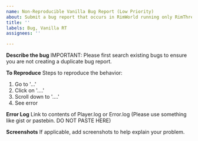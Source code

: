 ```yaml
---
name: Non-Reproducible Vanilla Bug Report (Low Priority)
about: Submit a bug report that occurs in RimWorld running only RimThreaded and DLCs that cannot be reproduced fairly consistantly
title: ''
labels: Bug, Vanilla RT
assignees: ''

---
```


**Describe the bug**
IMPORTANT: Please first search existing bugs to ensure you are not creating a duplicate bug report.  

**To Reproduce**
Steps to reproduce the behavior:
1. Go to '...'
2. Click on '....'
3. Scroll down to '....'
4. See error

**Error Log**
Link to contents of Player.log or Error.log (Please use something like gist or pastebin. DO NOT PASTE HERE)

**Screenshots**
If applicable, add screenshots to help explain your problem.
